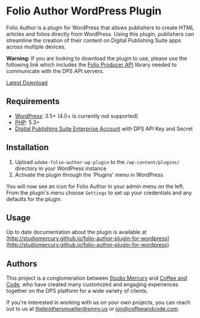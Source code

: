 # Folio Author WordPress Plugin

Folio Author is a plugin for WordPress that allows publishers to create HTML articles and folios directly from WordPress. Using this plugin, publishers can streamline the creation of their content on Digital Publishing Suite apps across multiple devices.

**Warning:** If you are looking to download the plugin to use, please use the
following link which includes the [Folio Producer API](https://github.com/CoffeeAndCode/folio-producer-api)
library needed to communicate with the DPS API servers.


[Latest Download](http://studiomercury.github.io/folio-author-plugin-for-wordpress/)


## Requirements

* [WordPress](http://wordpress.org/): 3.5+ (4.0+ is currently not supported)
* [PHP](http://php.net/): 5.3+
* [Digital Publishing Suite Enterprise Account](http://www.adobe.com/products/digital-publishing-suite-enterprise.html) with DPS API Key and Secret


## Installation

1. Upload `adobe-folio-author-wp-plugin` to the `/wp-content/plugins/` directory in your WordPress instance
1. Activate the plugin through the 'Plugins' menu in WordPress

You will now see an icon for Folio Author in your admin menu on the left. From the plugin's menu choose `Settings` to set up your credentials and any defaults for the plugin.


## Usage

Up to date documentation about the plugin is available at [http://studiomercury.github.io/folio-author-plugin-for-wordpress](http://studiomercury.github.io/folio-author-plugin-for-wordpress)

## Authors

This project is a conglomeration between [Studio Mercury](http://www.smny.us/)
and [Coffee and Code](http://www.coffeeandcode.com/), who have created many customized and
engaging experiences together on the DPS platform for a wide variety of clients.

If you're interested in working with us on your own projects, you can reach out
to us at [thebrothersmueller@smny.us](mailto:thebrothersmueller@smny.us) or
[jon@coffeeandcode.com](mailto:jon@coffeeandcode.com).
